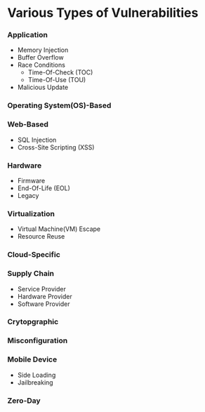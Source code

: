 # Various Types of Vulnerabilities

### Application
* Memory Injection 
* Buffer Overflow
* Race Conditions
    * Time-Of-Check (TOC)
    * Time-Of-Use (TOU)
* Malicious Update
### Operating System(OS)-Based
### Web-Based
* SQL Injection
* Cross-Site Scripting (XSS)
### Hardware
* Firmware
* End-Of-Life (EOL)
* Legacy
### Virtualization
* Virtual Machine(VM) Escape
* Resource Reuse
### Cloud-Specific
### Supply Chain
* Service Provider
* Hardware Provider 
* Software Provider
### Crytopgraphic 
### Misconfiguration
### Mobile Device
* Side Loading
* Jailbreaking
### Zero-Day